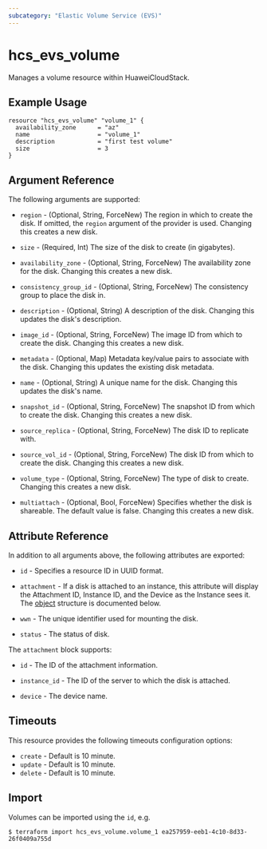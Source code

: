 ```yaml
---
subcategory: "Elastic Volume Service (EVS)"
---
```


# hcs_evs_volume

Manages a volume resource within HuaweiCloudStack.

## Example Usage

```hcl
resource "hcs_evs_volume" "volume_1" {
  availability_zone      = "az"
  name                   = "volume_1"
  description            = "first test volume"
  size                   = 3
}
```

## Argument Reference

The following arguments are supported:

* `region` - (Optional, String, ForceNew) The region in which to create the disk. If omitted, the `region` argument of
  the provider is used. Changing this creates a new disk.

* `size` - (Required, Int) The size of the disk to create (in gigabytes).

* `availability_zone` - (Optional, String, ForceNew) The availability zone for the disk. Changing this creates a new
  disk.

* `consistency_group_id` - (Optional, String, ForceNew) The consistency group to place the disk in.

* `description` - (Optional, String) A description of the disk. Changing this updates the disk's description.

* `image_id` - (Optional, String, ForceNew) The image ID from which to create the disk. Changing this creates a new
  disk.

* `metadata` - (Optional, Map) Metadata key/value pairs to associate with the disk. Changing this updates the existing
  disk metadata.

* `name` - (Optional, String) A unique name for the disk. Changing this updates the disk's name.

* `snapshot_id` - (Optional, String, ForceNew) The snapshot ID from which to create the disk. Changing this creates a
  new disk.

* `source_replica` - (Optional, String, ForceNew) The disk ID to replicate with.

* `source_vol_id` - (Optional, String, ForceNew) The disk ID from which to create the disk. Changing this creates a
  new disk.

* `volume_type` - (Optional, String, ForceNew) The type of disk to create. Changing this creates a new disk.

* `multiattach` - (Optional, Bool, ForceNew) Specifies whether the disk is shareable. The default value is false. 
  Changing this creates a new disk.

## Attribute Reference

In addition to all arguments above, the following attributes are exported:

* `id` - Specifies a resource ID in UUID format.

* `attachment` - If a disk is attached to an instance, this attribute will display the Attachment ID, Instance ID, and
  the Device as the Instance sees it. The [object](#attachment_struct) structure is documented below.

* `wwn` - The unique identifier used for mounting the disk.

* `status` - The status of disk.

<a name="attachment_struct"></a>
The `attachment` block supports:

* `id` - The ID of the attachment information.

* `instance_id` - The ID of the server to which the disk is attached.

* `device` - The device name.

## Timeouts

This resource provides the following timeouts configuration options:

* `create` - Default is 10 minute.
* `update` - Default is 10 minute.
* `delete` - Default is 10 minute.

## Import

Volumes can be imported using the `id`, e.g.

```
$ terraform import hcs_evs_volume.volume_1 ea257959-eeb1-4c10-8d33-26f0409a755d
```